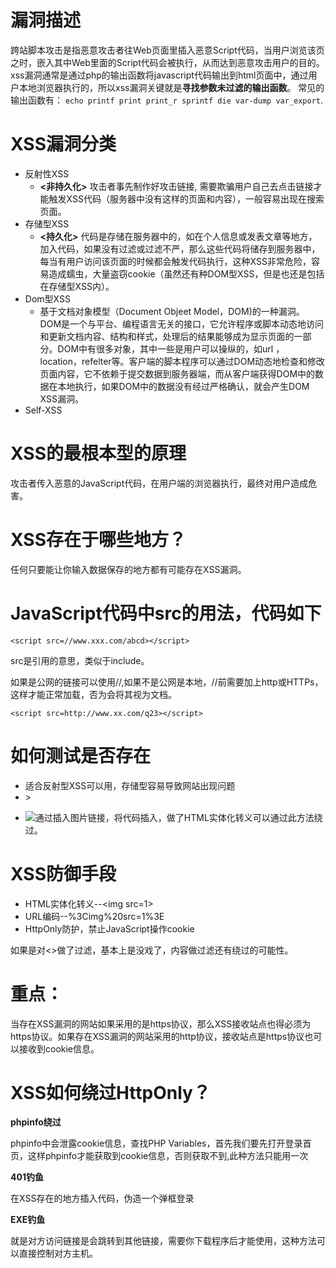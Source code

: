 # 漏洞描述
跨站脚本攻击是指恶意攻击者往Web页面里插入恶意Script代码，当用户浏览该页之时，嵌入其中Web里面的Script代码会被执行，从而达到恶意攻击用户的目的。
 xss漏洞通常是通过php的输出函数将javascript代码输出到html页面中，通过用户本地浏览器执行的，所以xss漏洞关键就是**寻找参数未过滤的输出函数**。
 常见的输出函数有： `echo printf print print_r sprintf die var-dump var_export`.

# XSS漏洞分类

- 反射性XSS
  - **<非持久化>** 攻击者事先制作好攻击链接, 需要欺骗用户自己去点击链接才能触发XSS代码（服务器中没有这样的页面和内容），一般容易出现在搜索页面。
- 存储型XSS
  - **<持久化>** 代码是存储在服务器中的，如在个人信息或发表文章等地方，加入代码，如果没有过滤或过滤不严，那么这些代码将储存到服务器中，每当有用户访问该页面的时候都会触发代码执行，这种XSS非常危险，容易造成蠕虫，大量盗窃cookie（虽然还有种DOM型XSS，但是也还是包括在存储型XSS内）。
- Dom型XSS
  - 基于文档对象模型（Document Objeet Model，DOM)的一种漏洞。DOM是一个与平台、编程语言无关的接口，它允许程序或脚本动态地访问和更新文档内容、结构和样式，处理后的结果能够成为显示页面的一部分。DOM中有很多对象，其中一些是用户可以操纵的，如url ，location，refelter等。客户端的脚本程序可以通过DOM动态地检查和修改页面内容，它不依赖于提交数据到服务器端，而从客户端获得DOM中的数据在本地执行，如果DOM中的数据没有经过严格确认，就会产生DOM XSS漏洞。
- Self-XSS

# XSS的最根本型的原理

​	攻击者传入恶意的JavaScript代码，在用户端的浏览器执行，最终对用户造成危害。

# XSS存在于哪些地方？

任何只要能让你输入数据保存的地方都有可能存在XSS漏洞。

# JavaScript代码中src的用法，代码如下

`<script src=//www.xxx.com/abcd></script>`

src是引用的意思，类似于include。

如果是公网的链接可以使用//,如果不是公网是本地，//前需要加上http或HTTPs，这样才能正常加载，否为会将其视为文档。

`<script src=http://www.xx.com/q23></script>`
# 如何测试是否存在

- <script>alert(1)</script>适合反射型XSS可以用，存储型容易导致网站出现问题

- <script>console.log(1)</script>>

- <img src=1>通过插入图片链接，将代码插入，做了HTML实体化转义可以通过此方法绕过。
# XSS防御手段

- HTML实体化转义--&lt;img src=1&gt;
- URL编码--%3Cimg%20src=1%3E
- HttpOnly防护，禁止JavaScript操作cookie

如果是对<>做了过滤，基本上是没戏了，内容做过滤还有绕过的可能性。

# 重点：

当存在XSS漏洞的网站如果采用的是https协议，那么XSS接收站点也得必须为https协议。如果存在XSS漏洞的网站采用的http协议，接收站点是https协议也可以接收到cookie信息。

# XSS如何绕过HttpOnly？
**phpinfo绕过**

phpinfo中会泄露cookie信息，查找PHP Variables，首先我们要先打开登录首页，这样phpinfo才能获取到cookie信息，否则获取不到,此种方法只能用一次

**401钓鱼**

在XSS存在的地方插入代码，伪造一个弹框登录

**EXE钓鱼**

就是对方访问链接是会跳转到其他链接，需要你下载程序后才能使用，这种方法可以直接控制对方主机。
